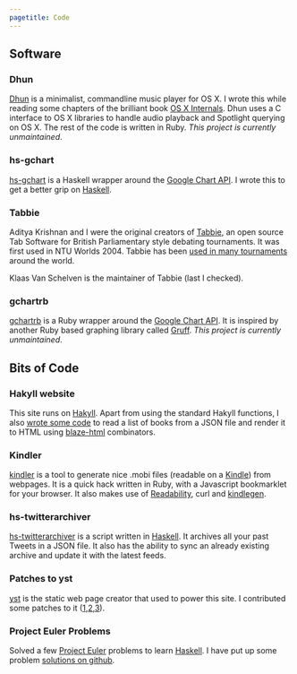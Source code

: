 ```yaml
---
pagetitle: Code
---
```

## Software

### Dhun
[Dhun] is a minimalist, commandline music player for OS X. I wrote this while
reading some chapters of the brilliant book [OS X Internals][osxinternals].
Dhun uses a C interface to OS X libraries to handle audio playback and Spotlight
querying on OS X. The rest of the code is written in Ruby. _This project is currently
unmaintained_.

[Dhun]: http://github.com/deepakjois/dhun
[osxinternals]: http://www.amazon.com/Mac-OS-Internals-Systems-Approach/dp/0321278542

### hs-gchart
[hs-gchart] is a Haskell wrapper around the [Google Chart API][gchartapi]. I
wrote this to get a better grip on [Haskell].

[hs-gchart]: http://github.com/deepakjois/hs-gchart
[GChartTypes]: http://hackage.haskell.org/packages/archive/hs-gchart/0.1/doc/html/Graphics-GChart-Types.html

### Tabbie
Aditya Krishnan and I were the original creators of [Tabbie][tabbie], an open source
Tab Software for British Parliamentary style debating tournaments. It was
first used in NTU Worlds 2004. Tabbie has been [used in many tournaments][tabbie_cust] around
the world.

Klaas Van Schelven is the maintainer of Tabbie (last I checked).

[tabbie]: http://tabbie.wikidot.com
[ntu]: http://www.ntu.edu.sg
[tabbie_cust]: http://tabbie.wikidot.com/customers

### gchartrb
[gchartrb][gchartrb] is a Ruby wrapper around the [Google Chart API][gchartapi]. It is
inspired by another Ruby based graphing library called [Gruff][gruff]. _This project is currently unmaintained_.

[gchartrb]: http://github.com/deepakjois/gchartrb
[gchartapi]: http://code.google.com/apis/chart/
[gruff]: http://nubyonrails.com/pages/gruff

## Bits of Code

### Hakyll website
This site runs on [Hakyll]. Apart from using the standard Hakyll functions, I
also [wrote some code][hakyllsource] to read a list of books from a JSON file and
render it to HTML using [blaze-html] combinators.

[Hakyll]: http://jaspervdj.be/hakyll/
[hakyllsource]: https://github.com/deepakjois/website/tree/master/bin
[blaze-html]: https://github.com/jaspervdj/blaze-html

### Kindler
[kindler] is a tool to generate nice .mobi files (readable on a [Kindle]) from
webpages. It is a quick hack written in Ruby, with a Javascript bookmarklet for
your browser. It also makes use of [Readability], curl and [kindlegen].

[kindler]: http://github.com/deepakjois/kindler
[Kindle]: http://en.wikipedia.org/wiki/Amazon_Kindle
[Readability]:http://lab.arc90.com/experiments/readability/
[kindlegen]:http://www.amazon.com/gp/feature.html?ie=UTF8&docId=1000234621

### hs-twitterarchiver
[hs-twitterarchiver] is a script written in [Haskell]. It archives all your past
Tweets in a JSON file. It also has the ability to sync an already existing
archive and update it with the latest feeds.

[hs-twitterarchiver]: http://github.com/deepakjois/hs-twitterarchiver/tree/master

### Patches to yst
[yst] is the static web page creator that used to power this site. I contributed some
patches to it ([1][patch1],[2][patch2],[3][patch3]).

[yst]: http://github.com/jgm/yst/
[patch1]: http://github.com/jgm/yst/commit/1388233929b3330bea3faf466762b37b59e6e79f
[patch2]: http://github.com/jgm/yst/commit/e971e957816be32a537471d34b1d020e193cc3e3
[patch3]: http://github.com/jgm/yst/commit/2175d5b8f0c5ab47d44f44e64729a91c309bb9ac

### Project Euler Problems
Solved a few [Project Euler] problems to learn [Haskell]. I have put up some problem
[solutions on github][euler-github].

[Project Euler]: http://projecteuler.net
[Haskell]: http://www.haskell.org/
[euler-github]: http://github.com/deepakjois/projecteuler/tree/master
